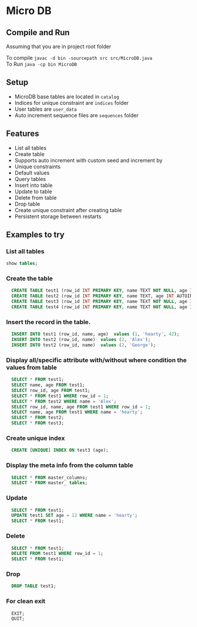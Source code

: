 # Micro DB

## Compile and Run

Assuming that you are in project root folder

To compile `javac -d bin -sourcepath src src/MicroDB.java`  
To Run `java -cp bin MicroDB`  

## Setup

* MicroDB base tables are located in `catalog`
* Indices for unique constraint are `indices` folder
* User tables are `user_data`
* Auto increment sequence files are `sequences` folder

## Features

* List all tables
* Create table
* Supports auto increment with custom seed and increment by
* Unique constraints
* Default values
* Query tables
* Insert into table
* Update to table
* Delete from table
* Drop table
* Create unique constraint after creating table
* Persistent storage between restarts

## Examples to try

### List all tables

  ```SQL
  show tables;
  ```

### Create the table

```sql
  CREATE TABLE test1 (row_id INT PRIMARY KEY, name TEXT NOT NULL, age INT);
  CREATE TABLE test2 (row_id INT PRIMARY KEY, name TEXT, age INT AUTOINCREMENT);
  CREATE TABLE test3 (row_id INT PRIMARY KEY, name TEXT NOT NULL, age INT DEFAULT 1);
  CREATE TABLE test4 (row_id INT PRIMARY KEY, name TEXT NOT NULL, age INT UNIQUE);
```

### Insert the record in the table.

```sql
  INSERT INTO test1 (row_id, name, age)  values (1, 'hearty', 42);
  INSERT INTO test2 (row_id, name)  values (2, 'Alex');
  INSERT INTO test2 (row_id, name)  values (2, 'George');
```

### Display all/specific attribute with/without where condition the values from table

```SQL
  SELECT * FROM test1;
  SELECT name, age FROM test1;
  SELECT row_id, age FROM test1;
  SELECT * FROM test1 WHERE row_id = 1;
  SELECT * FROM test2 WHERE name = 'Alex';
  SELECT row_id, name, age FROM test1 WHERE row_id = 1;
  SELECT name, age FROM test1 WHERE name = 'hearty';
  SELECT * FROM test2;
  SELECT * FROM test3;
```

### Create unique index

```SQL
  CREATE [UNIQUE] INDEX ON test3 (age);
```

### Display the meta info from the column table

```SQL
  SELECT * FROM master_columns;
  SELECT * FROM master_ tables;
```

### Update

```SQL
  SELECT * FROM test1;
  UPDATE test1 SET age = 12 WHERE name = 'hearty';
  SELECT * FROM test1;
```

### Delete

```SQL
  SELECT * FROM test1;
  DELETE FROM test1 WHERE row_id = 1;
  SELECT * FROM test1;
```

### Drop

```SQL
  DROP TABLE test1;
```

### For clean exit

```SQL
  EXIT;
  QUIT;
```
